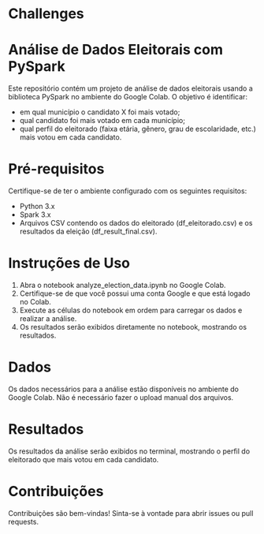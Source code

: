 # Challenges

# Análise de Dados Eleitorais com PySpark

Este repositório contém um projeto de análise de dados eleitorais usando a biblioteca PySpark no ambiente do Google Colab. O objetivo é identificar:
* em qual município o candidato X foi mais votado;
* qual candidato foi mais votado em cada município;
* qual perfil do eleitorado (faixa etária, gênero, grau de escolaridade,
etc.) mais votou em cada candidato.

# Pré-requisitos
Certifique-se de ter o ambiente configurado com os seguintes requisitos:
* Python 3.x
* Spark 3.x
* Arquivos CSV contendo os dados do eleitorado (df_eleitorado.csv) e os resultados da eleição (df_result_final.csv).

# Instruções de Uso
1. Abra o notebook analyze_election_data.ipynb no Google Colab.
1. Certifique-se de que você possui uma conta Google e que está logado no Colab.
1. Execute as células do notebook em ordem para carregar os dados e realizar a análise.
1. Os resultados serão exibidos diretamente no notebook, mostrando os resultados.

# Dados
Os dados necessários para a análise estão disponíveis no ambiente do Google Colab. Não é necessário fazer o upload manual dos arquivos.



# Resultados
Os resultados da análise serão exibidos no terminal, mostrando o perfil do eleitorado que mais votou em cada candidato.

# Contribuições
Contribuições são bem-vindas! Sinta-se à vontade para abrir issues ou pull requests.
